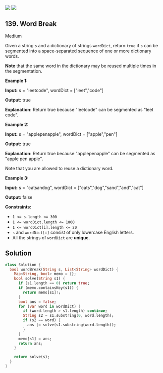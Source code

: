[![](https://img.shields.io/github/stars/javadev/LeetCode-in-All?label=Stars&style=flat-square)](https://github.com/javadev/LeetCode-in-All)
[![](https://img.shields.io/github/forks/javadev/LeetCode-in-All?label=Fork%20me%20on%20GitHub%20&style=flat-square)](https://github.com/javadev/LeetCode-in-All/fork)

## 139\. Word Break

Medium

Given a string `s` and a dictionary of strings `wordDict`, return `true` if `s` can be segmented into a space-separated sequence of one or more dictionary words.

**Note** that the same word in the dictionary may be reused multiple times in the segmentation.

**Example 1:**

**Input:** s = "leetcode", wordDict = ["leet","code"]

**Output:** true

**Explanation:** Return true because "leetcode" can be segmented as "leet code".

**Example 2:**

**Input:** s = "applepenapple", wordDict = ["apple","pen"]

**Output:** true

**Explanation:** Return true because "applepenapple" can be segmented as "apple pen apple". 

Note that you are allowed to reuse a dictionary word.

**Example 3:**

**Input:** s = "catsandog", wordDict = ["cats","dog","sand","and","cat"]

**Output:** false

**Constraints:**

*   `1 <= s.length <= 300`
*   `1 <= wordDict.length <= 1000`
*   `1 <= wordDict[i].length <= 20`
*   `s` and `wordDict[i]` consist of only lowercase English letters.
*   All the strings of `wordDict` are **unique**.

## Solution

```dart
class Solution {
  bool wordBreak(String s, List<String> wordDict) {
    Map<String, bool> memo = {};
    bool solve(String s1) {
      if (s1.length == 0) return true;
      if (memo.containsKey(s1)) {
        return memo[s1]!;
      }
      bool ans = false;
      for (var word in wordDict) {
        if (word.length > s1.length) continue;
        String s2 = s1.substring(0, word.length);
        if (s2 == word) {
          ans |= solve(s1.substring(word.length));
        }
      }
      memo[s1] = ans;
      return ans;
    }

    return solve(s);
  }
}
```